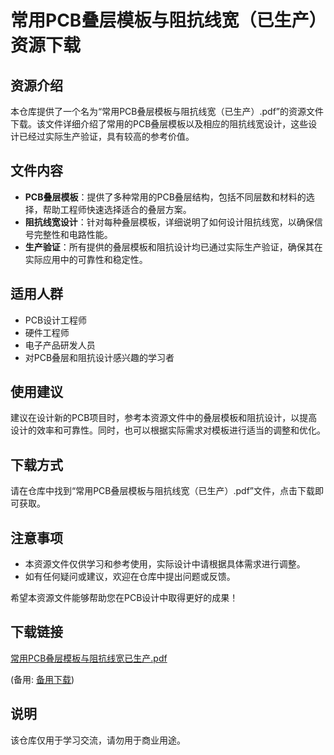 # 常用PCB叠层模板与阻抗线宽（已生产）资源下载

## 资源介绍

本仓库提供了一个名为“常用PCB叠层模板与阻抗线宽（已生产）.pdf”的资源文件下载。该文件详细介绍了常用的PCB叠层模板以及相应的阻抗线宽设计，这些设计已经过实际生产验证，具有较高的参考价值。

## 文件内容

- **PCB叠层模板**：提供了多种常用的PCB叠层结构，包括不同层数和材料的选择，帮助工程师快速选择适合的叠层方案。
- **阻抗线宽设计**：针对每种叠层模板，详细说明了如何设计阻抗线宽，以确保信号完整性和电路性能。
- **生产验证**：所有提供的叠层模板和阻抗设计均已通过实际生产验证，确保其在实际应用中的可靠性和稳定性。

## 适用人群

- PCB设计工程师
- 硬件工程师
- 电子产品研发人员
- 对PCB叠层和阻抗设计感兴趣的学习者

## 使用建议

建议在设计新的PCB项目时，参考本资源文件中的叠层模板和阻抗设计，以提高设计的效率和可靠性。同时，也可以根据实际需求对模板进行适当的调整和优化。

## 下载方式

请在仓库中找到“常用PCB叠层模板与阻抗线宽（已生产）.pdf”文件，点击下载即可获取。

## 注意事项

- 本资源文件仅供学习和参考使用，实际设计中请根据具体需求进行调整。
- 如有任何疑问或建议，欢迎在仓库中提出问题或反馈。

希望本资源文件能够帮助您在PCB设计中取得更好的成果！

## 下载链接
[常用PCB叠层模板与阻抗线宽已生产.pdf](https://pan.quark.cn/s/aa99b5ab0811) 

(备用: [备用下载](https://pan.baidu.com/s/1qkY55NdqEbs88HqwEIKswg?pwd=1234))

## 说明

该仓库仅用于学习交流，请勿用于商业用途。
